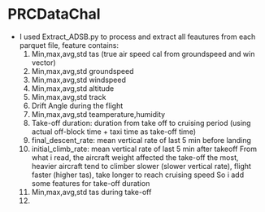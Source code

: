# PRCDataChal
* I used Extract_ADSB.py to process and extract all feautures from each parquet file, feature contains:
   1. Min,max,avg,std tas (true air speed cal from groundspeed and win vector)
   2. Min,max,avg,std groundspeed
   3. Min,max,avg,std windspeed
   4. Min,max,avg,std altitude
   5. Min,max,avg,std track
   6. Drift Angle during the flight
   7. Min,max,avg,std teamperature,humidity
   8. Take-off duration: duration from take off to cruising period (using actual off-block time + taxi time as take-off time)
   9. final_descent_rate: mean vertical rate of last 5 min before landing
   10. initial_climb_rate: mean vertical rate of last 5 min after takeoff
From what i read, the aircraft weight affected the take-off the most, heavier aircraft tend to climber slower (slower vertical rate), flight faster (higher tas), take longer to reach cruising speed
So i add some features for take-off duration
  11. Min,max,avg,std tas during take-off
  12. 
  
